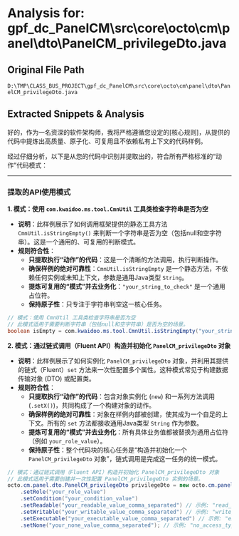 # Analysis for: gpf_dc_PanelCM\src\core\octo\cm\panel\dto\PanelCM_privilegeDto.java

## Original File Path
`D:\TMP\CLASS_BUS_PROJECT\gpf_dc_PanelCM\src\core\octo\cm\panel\dto\PanelCM_privilegeDto.java`

## Extracted Snippets & Analysis
好的，作为一名资深的软件架构师，我将严格遵循您设定的[核心规则]，从提供的代码中提炼出高质量、原子化、可复用且不依赖私有上下文的代码样例。

经过仔细分析，以下是从您的代码中识别并提取出的，符合所有严格标准的“动作”代码模式：

---

### 提取的API使用模式

**1. 模式：使用 `com.kwaidoo.ms.tool.CmnUtil` 工具类检查字符串是否为空**

*   **说明**：此样例展示了如何调用框架提供的静态工具方法 `CmnUtil.isStringEmpty()` 来判断一个字符串是否为空（包括null和空字符串）。这是一个通用的、可复用的判断模式。
*   **规则符合性**：
    *   **只提取执行“动作”的代码**：这是一个清晰的方法调用，执行判断操作。
    *   **确保样例的绝对可靠性**：`CmnUtil.isStringEmpty` 是一个静态方法，不依赖任何实例或未知上下文，参数是通用Java类型 `String`。
    *   **提炼可复用的“模式”并去业务化**：`"your_string_to_check"` 是一个通用占位符。
    *   **保持原子性**：只专注于字符串判空这一核心任务。

```java
// 模式：使用 CmnUtil 工具类检查字符串是否为空
// 此模式适用于需要判断字符串（包括null和空字符串）是否为空的场景。
boolean isEmpty = com.kwaidoo.ms.tool.CmnUtil.isStringEmpty("your_string_to_check");
```

**2. 模式：通过链式调用（Fluent API）构造并初始化 `PanelCM_privilegeDto` 对象**

*   **说明**：此样例展示了如何实例化 `PanelCM_privilegeDto` 对象，并利用其提供的链式（Fluent）`set` 方法来一次性配置多个属性。这种模式常见于构建数据传输对象 (DTO) 或配置类。
*   **规则符合性**：
    *   **只提取执行“动作”的代码**：包含对象实例化 (`new`) 和一系列方法调用 (`.setX()`)，共同构成了一个构建对象的动作。
    *   **确保样例的绝对可靠性**：对象在样例内部被创建，使其成为一个自足的上下文。所有的 `set` 方法都接收通用Java类型 `String` 作为参数。
    *   **提炼可复用的“模式”并去业务化**：所有具体业务值都被替换为通用占位符（例如 `your_role_value`）。
    *   **保持原子性**：整个代码块的核心任务是“构造并初始化一个 `PanelCM_privilegeDto` 对象”，链式调用是完成这一任务的统一模式。

```java
// 模式：通过链式调用（Fluent API）构造并初始化 PanelCM_privilegeDto 对象
// 此模式适用于需要创建并一次性配置 PanelCM_privilegeDto 实例的场景。
octo.cm.panel.dto.PanelCM_privilegeDto privilegeDto = new octo.cm.panel.dto.PanelCM_privilegeDto()
    .setRole("your_role_value")
    .setCondition("your_condition_value")
    .setReadable("your_readable_value_comma_separated") // 示例: "read_access_type_A,read_access_type_B"
    .setWritable("your_writable_value_comma_separated") // 示例: "write_access_type_X"
    .setExecutable("your_executable_value_comma_separated") // 示例: "exec_action_1"
    .setNone("your_none_value_comma_separated"); // 示例: "no_access_type_Z"
```